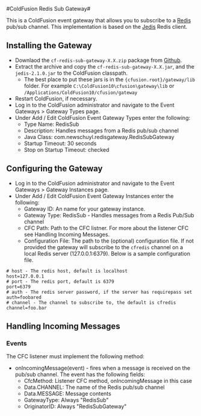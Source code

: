#ColdFusion Redis Sub Gateway#

This is a ColdFusion event gateway that allows you to subscribe to a [Redis](http://redis.io/) pub/sub channel. This implementation is based on the [Jedis](https://github.com/xetorthio/jedis) Redis client.

## Installing the Gateway ##

* Downlaod the `cf-redis-sub-gateway-X.X.zip` package from [Github](http://github.com/nmische/cf-redis-sub-gateway/downloads).
* Extract the archive and copy the `cf-redis-sub-gateway-X.X.jar`, and the `jedis-2.1.0.jar` to the ColdFusion classpath.
    * The best place to put these jars is in the `{cfusion.root}/gateway/lib` folder. For example `C:\ColdFusion10\cfusion\gateway\lib` or `/Applications/ColdFusion10/cfusion/gateway`
* Restart ColdFusion, if necessary.
* Log in to the ColdFusion administrator and navigate to the Event Gateways > Gateway Types page.
* Under Add / Edit ColdFusion Event Gateway Types enter the following:
    * Type Name: RedisSub
    * Description: Handles messages from a Redis pub/sub channel 
    * Java Class: com.newschuyl.redisgateway.RedisSubGateway
    * Startup Timeout: 30 seconds
    * Stop on Startup Timeout: checked

## Configuring the Gateway ##

* Log in to the ColdFusion administrator and navigate to the Event Gateways > Gateway Instances page.
* Under Add / Edit ColdFusion Event Gateway Instances enter the following:
    * Gateway ID: An name for your gateway instance.
    * Gateway Type: RedisSub - Handles messages from a Redis Pub/Sub channel 
    * CFC Path: Path to the CFC listner. For more about the listener CFC see Handling Incoming Messages.
    * Configuration File: The path to the (optional) configuration file. If not provided the gateway will subscribe to the `cfredis` channel on a local Redis server (127.0.0.1:6379). Below is a sample configuration file.

```
# host - The redis host, default is localhost
host=127.0.0.1
# port - The redis port, default is 6379
port=6379
# auth - The redis server password, if the server has requirepass set
auth=foobared
# channel - The channel to subscribe to, the default is cfredis
channel=foo.bar
```

## Handling Incoming Messages ##

### Events ###

The CFC listener must implement the following method:

* onIncomingMessage(event) - fires when a message is received on the pub/sub channel. The event has the following fields:
    * CfcMethod: Listener CFC method, onIncomingMessage in this case
    * Data.CHANNEL: The name of the Redis pub/sub channel
    * Data.MESSAGE: Message contents
    * GatewayType: Always "RedisSub"
    * OriginatorID: Always "RedisSubGateway"
